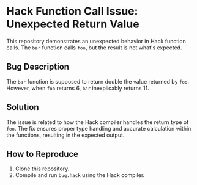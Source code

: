 # Hack Function Call Issue: Unexpected Return Value

This repository demonstrates an unexpected behavior in Hack function calls. The `bar` function calls `foo`, but the result is not what's expected.

## Bug Description
The `bar` function is supposed to return double the value returned by `foo`. However, when `foo` returns 6, `bar` inexplicably returns 11.

## Solution
The issue is related to how the Hack compiler handles the return type of `foo`.  The fix ensures proper type handling and accurate calculation within the functions, resulting in the expected output.

## How to Reproduce
1. Clone this repository.
2. Compile and run `bug.hack` using the Hack compiler.
